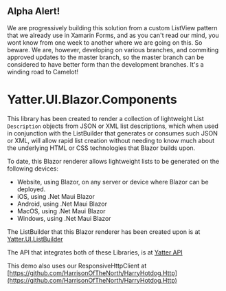 ## Alpha Alert!

We are progressively building this solution from a custom ListView pattern that we already use in Xamarin Forms, and as you can't read our mind, you wont know from one week to another where we are going on this. So beware. We are, however, developing on various branches, and commiting approved updates to the master branch, so the master branch can be considered to have better form than the development branches. It's a winding road to Camelot!

# Yatter.UI.Blazor.Components

This library has been created to render a collection of lightweight List ```Description``` objects from JSON or XML list descriptions, which when used in conjunction with the ListBuilder that generates or consumes such JSON or XML, will allow rapid list creation without needing to know much about the underlying HTML or CSS technologies that Blazor builds upon.

To date, this Blazor renderer allows lightweight lists to be generated on the following devices:

- Website, using Blazor, on any server or device where Blazor can be deployed.
- iOS, using .Net Maui Blazor
- Android, using .Net Maui Blazor
- MacOS, using .Net Maui Blazor
- Windows, using .Net Maui Blazor

The ListBuilder that this Blazor renderer has been created upon is at [Yatter.UI.ListBuilder](https://github.com/HarrisonOfTheNorth/Yatter.UI.ListBuilder)

The API that integrates both of these Libraries, is at [Yatter API](https://github.com/HarrisonOfTheNorth/Yatter)

This demo also uses our ResponsiveHttpClient at [https://github.com/HarrisonOfTheNorth/HarryHotdog.Http](https://github.com/HarrisonOfTheNorth/HarryHotdog.Http)
